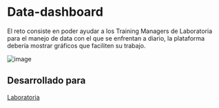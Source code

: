 # Data-dashboard

El reto consiste en poder ayudar a los Training Managers de Laboratoria para el manejo de data con el que se enfrentan a diario, la plataforma debería mostrar gráficos que faciliten su trabajo.

![image](https://user-images.githubusercontent.com/32310867/36489290-a87e2286-16f3-11e8-8aa3-f9ffd8012f8b.png)

## Desarrollado para 
[Laboratoria](http://laboratoria.la)
